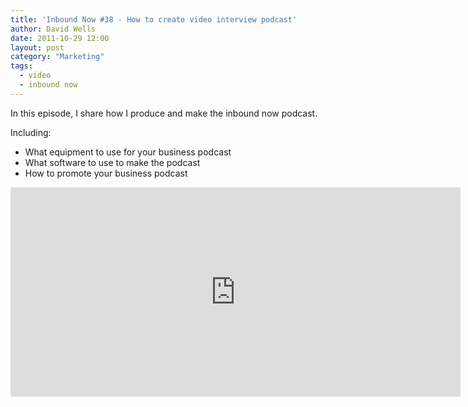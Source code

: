 ```yaml
---
title: 'Inbound Now #38 - How to create video interview podcast'
author: David Wells
date: 2011-10-29 12:00
layout: post
category: "Marketing"
tags:
  - video
  - inbound now
---
```


In this episode, I share how I produce and make the inbound now podcast.

Including:

*   What equipment to use for your business podcast
*   What software to use to make the podcast
*   How to promote your business podcast

<iframe width="720" height="335" src="https://www.youtube.com/embed/Szk_NOl0Joc" frameborder="0" allowfullscreen=""></iframe>

